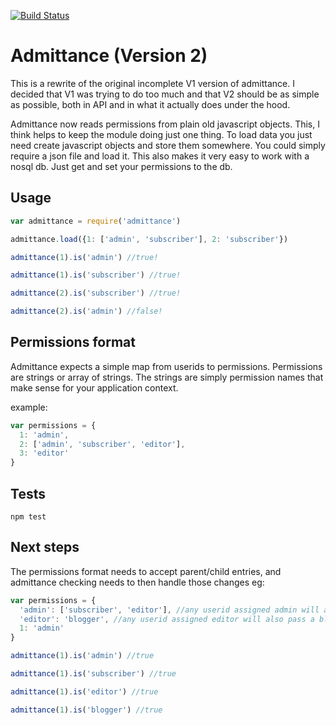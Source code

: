 [![Build Status](https://travis-ci.org/digitalsadhu/admittance.png?branch=master)](https://travis-ci.org/digitalsadhu/admittance)

# Admittance (Version 2)

This is a rewrite of the original incomplete V1 version of admittance. I decided that V1 was trying to do too much and that V2 should be as simple as possible, both in API and in what it actually does under the hood.

Admittance now reads permissions from plain old javascript objects. This, I think helps to keep the module doing just one thing. To load data you just need create javascript objects and store them somewhere. You could simply require a json file and load it. This also makes it very easy to work with a nosql db. Just get and set your permissions to the db.

## Usage

```js
var admittance = require('admittance')

admittance.load({1: ['admin', 'subscriber'], 2: 'subscriber'})

admittance(1).is('admin') //true!

admittance(1).is('subscriber') //true!

admittance(2).is('subscriber') //true!

admittance(2).is('admin') //false!

```

## Permissions format

Admittance expects a simple map from userids to permissions. Permissions are strings or array of strings. The strings are simply permission names that make sense for your application context.

example:

```js
var permissions = {
  1: 'admin',
  2: ['admin', 'subscriber', 'editor'],
  3: 'editor'
}
```

## Tests

```
npm test
```

## Next steps

The permissions format needs to accept parent/child entries, and admittance checking needs to then handle those changes eg:

```js
var permissions = {
  'admin': ['subscriber', 'editor'], //any userid assigned admin will also pass a subscriber or editor check
  'editor': 'blogger', //any userid assigned editor will also pass a blogger check
  1: 'admin'
}

```

```js
admittance(1).is('admin') //true

admittance(1).is('subscriber') //true

admittance(1).is('editor') //true

admittance(1).is('blogger') //true
```
